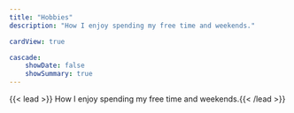 ```yaml
---
title: "Hobbies"
description: "How I enjoy spending my free time and weekends."

cardView: true

cascade:
    showDate: false
    showSummary: true
---
```


{{< lead >}} How I enjoy spending my free time and weekends.{{< /lead >}}
